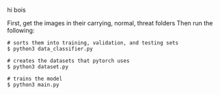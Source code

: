 hi bois


First, get the images in their carrying, normal, threat folders
Then run the following:
```
# sorts them into training, validation, and testing sets
$ python3 data_classifier.py

# creates the datasets that pytorch uses
$ python3 dataset.py

# trains the model
$ python3 main.py
```
